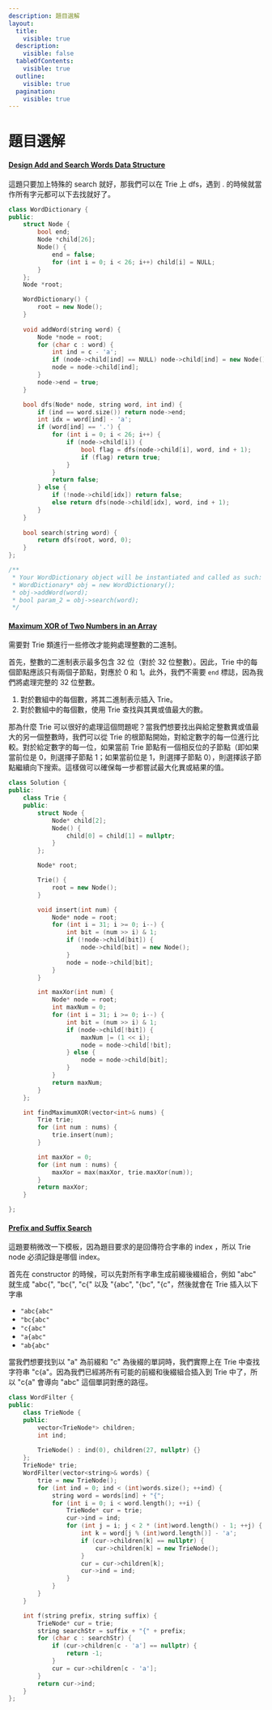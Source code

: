 ```yaml
---
description: 題目選解
layout:
  title:
    visible: true
  description:
    visible: false
  tableOfContents:
    visible: true
  outline:
    visible: true
  pagination:
    visible: true
---
```


# 題目選解

#### [Design Add and Search Words Data Structure](https://leetcode.com/problems/design-add-and-search-words-data-structure/)

這題只要加上特殊的 search 就好，那我們可以在 Trie 上 dfs，遇到 . 的時候就當作所有字元都可以下去找就好了。

```cpp
class WordDictionary {
public:
    struct Node {
        bool end;
        Node *child[26];
        Node() {
            end = false;
            for (int i = 0; i < 26; i++) child[i] = NULL;
        }
    };
    Node *root;

    WordDictionary() {
        root = new Node();    
    }
    
    void addWord(string word) {
        Node *node = root;
        for (char c : word) {
            int ind = c - 'a';
            if (node->child[ind] == NULL) node->child[ind] = new Node();
            node = node->child[ind];
        }
        node->end = true;
    }

    bool dfs(Node* node, string word, int ind) {
        if (ind == word.size()) return node->end;
        int idx = word[ind] - 'a';
        if (word[ind] == '.') { 
            for (int i = 0; i < 26; i++) {
                if (node->child[i]) {
                    bool flag = dfs(node->child[i], word, ind + 1);
                    if (flag) return true;
                }
            }
            return false;
        } else {
            if (!node->child[idx]) return false;
            else return dfs(node->child[idx], word, ind + 1);
        }
    }
    
    bool search(string word) {
        return dfs(root, word, 0);
    }
};

/**
 * Your WordDictionary object will be instantiated and called as such:
 * WordDictionary* obj = new WordDictionary();
 * obj->addWord(word);
 * bool param_2 = obj->search(word);
 */
```

#### [Maximum XOR of Two Numbers in an Array](https://leetcode.com/problems/maximum-xor-of-two-numbers-in-an-array/)

需要對 Trie 類進行一些修改才能夠處理整數的二進制。

首先，整數的二進制表示最多包含 32 位（對於 32 位整數）。因此，Trie 中的每個節點應該只有兩個子節點，對應於 0 和 1。此外，我們不需要 `end` 標誌，因為我們將處理完整的 32 位整數。

1. 對於數組中的每個數，將其二進制表示插入 Trie。
2. 對於數組中的每個數，使用 Trie 查找與其異或值最大的數。

那為什麼 Trie 可以很好的處理這個問題呢？當我們想要找出與給定整數異或值最大的另一個整數時，我們可以從 Trie 的根節點開始，對給定數字的每一位進行比較。對於給定數字的每一位，如果當前 Trie 節點有一個相反位的子節點（即如果當前位是 0，則選擇子節點 1；如果當前位是 1，則選擇子節點 0），則選擇該子節點繼續向下搜索。這樣做可以確保每一步都嘗試最大化異或結果的值。

```cpp
class Solution {
public:
    class Trie {
    public:
        struct Node {
            Node* child[2];
            Node() {
                child[0] = child[1] = nullptr;
            }
        };

        Node* root;

        Trie() {
            root = new Node();
        }

        void insert(int num) {
            Node* node = root;
            for (int i = 31; i >= 0; i--) {
                int bit = (num >> i) & 1;
                if (!node->child[bit]) {
                    node->child[bit] = new Node();
                }
                node = node->child[bit];
            }
        }

        int maxXor(int num) {
            Node* node = root;
            int maxNum = 0;
            for (int i = 31; i >= 0; i--) {
                int bit = (num >> i) & 1;
                if (node->child[!bit]) {
                    maxNum |= (1 << i);
                    node = node->child[!bit];
                } else {
                    node = node->child[bit];
                }
            }
            return maxNum;
        }
    };

    int findMaximumXOR(vector<int>& nums) {
        Trie trie;
        for (int num : nums) {
            trie.insert(num);
        }

        int maxXor = 0;
        for (int num : nums) {
            maxXor = max(maxXor, trie.maxXor(num));
        }
        return maxXor;
    }

};
```

#### [Prefix and Suffix Search](https://leetcode.com/problems/prefix-and-suffix-search/)

這題要稍微改一下模板，因為題目要求的是回傳符合字串的 index ，所以 Trie node 必須記錄是哪個 index。

首先在 constructor 的時候，可以先對所有字串生成前綴後綴組合，例如 "abc" 就生成 "abc{", "bc{", "c{" 以及 "{abc", "{bc", "{c"，然後就會在 Trie 插入以下字串

* `"abc{abc"`
* `"bc{abc"`
* `"c{abc"`
* `"a{abc"`
* `"ab{abc"`

當我們想要找到以 "a" 為前綴和 "c" 為後綴的單詞時，我們實際上在 Trie 中查找字符串 "c{a"。因為我們已經將所有可能的前綴和後綴組合插入到 Trie 中了，所以 "c{a" 會導向 "abc" 這個單詞對應的路徑。

```cpp
class WordFilter {
public:
    class TrieNode {
    public:
        vector<TrieNode*> children;
        int ind;
        
        TrieNode() : ind(0), children(27, nullptr) {}
    };
    TrieNode* trie;
    WordFilter(vector<string>& words) {
        trie = new TrieNode();
        for (int ind = 0; ind < (int)words.size(); ++ind) {
            string word = words[ind] + "{";
            for (int i = 0; i < word.length(); ++i) {
                TrieNode* cur = trie;
                cur->ind = ind;
                for (int j = i; j < 2 * (int)word.length() - 1; ++j) {
                    int k = word[j % (int)word.length()] - 'a';
                    if (cur->children[k] == nullptr) {
                        cur->children[k] = new TrieNode();
                    }
                    cur = cur->children[k];
                    cur->ind = ind;
                }
            }
        }
    }

    int f(string prefix, string suffix) {
        TrieNode* cur = trie;
        string searchStr = suffix + "{" + prefix;
        for (char c : searchStr) {
            if (cur->children[c - 'a'] == nullptr) {
                return -1;
            }
            cur = cur->children[c - 'a'];
        }
        return cur->ind;
    }
};
```
